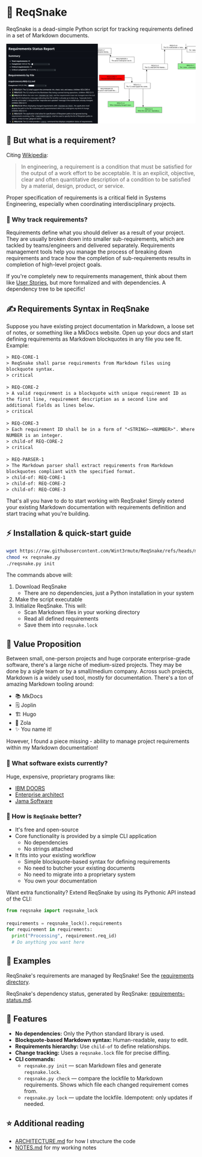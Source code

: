 # 🐍 ReqSnake

ReqSnake is a dead-simple Python script for tracking requirements defined in a set of Markdown documents.

![Image containing requirements status report and a requirements diagram](./docs/demo.jpg)

## 📄 But what is a requirement?

Citing [Wikipedia](https://en.wikipedia.org/wiki/Requirements_management):

> In engineering, a requirement is a condition that must be satisfied
> for the output of a work effort to be acceptable. It is an explicit,
> objective, clear and often quantitative description of a condition
> to be satisfied by a material, design, product, or service.

Proper specification of requirements is a critical field in Systems
Engineering, especially when coordinating interdisciplinary projects.

### 🤔 Why track requirements?

Requirements define what you should deliver as a result of your
project. They are usually broken down into smaller sub-requirements,
which are tackled by teams/engineers and delivered separately.
Requirements management tools help you manage the process of breaking
down requirements and trace how the completion of sub-requirements
results in completion of high-level project goals.

If you're completely new to requirements management, think about them like
[User Stories](https://en.wikipedia.org/wiki/User_story), but more formalized
and with dependencies. A dependency tree to be specific!

## ✍️ Requirements Syntax in ReqSnake

Suppose you have existing project documentation in Markdown, a loose set of
notes, or something like a MkDocs website. Open up your docs and start defining
requirements as Markdown blockquotes in any file you see fit. Example:

```
> REQ-CORE-1
> ReqSnake shall parse requirements from Markdown files using blockquote syntax.
> critical

> REQ-CORE-2
> A valid requirement is a blockquote with unique requirement ID as the first line, requirement description as a second line and additional fields as lines below.
> critical

> REQ-CORE-3
> Each requirement ID shall be in a form of "<STRING>-<NUMBER>". Where NUMBER is an integer.
> child-of REQ-CORE-2
> critical

> REQ-PARSER-1
> The Markdown parser shall extract requirements from Markdown blockquotes compliant with the specified format.
> child-of: REQ-CORE-1
> child-of: REQ-CORE-2
> child-of: REQ-CORE-3
```

That's all you have to do to start working with ReqSnake! Simply extend your
existing Markdown documentation with requirements definition and start tracing
what you're building.

## ⚡ Installation & quick-start guide

```bash
wget https://raw.githubusercontent.com/Wint3rmute/ReqSnake/refs/heads/main/reqsnake.py
chmod +x reqsnake.py
./reqsnake.py init
```

The commands above will:

1. Download ReqSnake
   - There are no dependencies, just a Python installation in your system
2. Make the script executable
3. Initialize ReqSnake. This will:
   - Scan Markdown files in your working directory
   - Read all defined requirements
   - Save them into `reqsnake.lock`

## 💎 Value Proposition

Between small, one-person projects and huge corporate enterprise-grade software, there's a large niche of medium-sized projects. They may be done by a sigle team or by a small/medium company. Across such projects, Markdown is a widely used tool, mostly for documentation. There's a ton of amazing Markdown tooling around:

- 📚 MkDocs
- 🗒️ Joplin
- 🏗️ Hugo
- 🦄 Zola
- ✨ You name it!

However, I found a piece missing - ability to manage project requirements within my Markdown documentation!

### 🏢 What software exists currently?

Huge, expensive, proprietary programs like:

- [IBM DOORS](https://www.ibm.com/docs/en/engineering-lifecycle-management-suite/doors/9.7.0?topic=overview-doors)
- [Enterprise architect](https://sparxsystems.com/)
- [Jama Software](https://www.jamasoftware.com/)

### 🐍 How is `ReqSnake` better?

- It's free and open-source
- Core functionality is provided by a simple CLI application
  - No dependencies
  - No strings attached
- It fits into your existing workflow
  - Simple blockquote-based syntax for defining requirements
  - No need to butcher your existing documents
  - No need to migrate into a proprietary system
  - You own your documentation

Want extra functionality? Extend ReqSnake by using its Pythonic API instead of the CLI:

```python
from reqsnake import reqsnake_lock

requirements = reqsnake_lock().requirements
for requirement in requirements:
  print("Processing", requirement.req_id)
  # Do anything you want here
```

## 📖 Examples

ReqSnake's requirements are managed by ReqSnake! See the [requirements directory](./requirements/).

ReqSnake's dependency status, generated by ReqSnake: [requirements-status.md](./requirements-status.md).

## 🚀 Features

- **No dependencies:** Only the Python standard library is used.
- **Blockquote-based Markdown syntax:** Human-readable, easy to edit.
- **Requirements hierarchy:** Use `child-of` to define relationships.
- **Change tracking:** Uses a `reqsnake.lock` file for precise diffing.
- **CLI commands:**
  - `reqsnake.py init` — scan Markdown files and generate `reqsnake.lock`.
  - `reqsnake.py check` — compare the lockfile to Markdown requirements. Shows which file each changed requirement comes from.
  - `reqsnake.py lock` — update the lockfile. Idempotent: only updates if needed.

## ⭐ Additional reading

- [ARCHITECTURE.md](./ARCHITECTURE.md) for how I structure the code
- [NOTES.md](./NOTES.md) for my working notes
